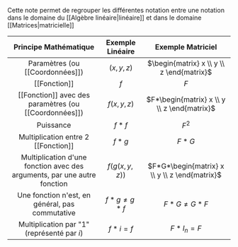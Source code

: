 Cette note permet de regrouper les différentes notation entre une notation dans le domaine du [[Algèbre linéaire|linéaire]] et dans le domaine [[Matrices|matricielle]]

| Principe Mathématique | Exemple Linéaire | Exemple Matriciel |
| :-: | :-: | :-: |
| Paramètres (ou [[Coordonnées]]) | $(x,y,z)$ | $\begin{matrix} x \\ y \\ z \end{matrix}$ |
| [[Fonction]] | $f$ | $F$ |
| [[Fonction]] avec des paramètres (ou [[Coordonnées]]) | $f(x,y,z)$ | $F*\begin{matrix} x \\ y \\ z \end{matrix}$ |
| Puissance | $f * f$ | $F^2$ |
| Multiplication entre 2 [[Fonction]] | $f * g$ | $F*G$ |
| Multiplication d'une fonction avec des arguments, par une autre fonction | $f(g(x,y,z))$ | $F*G*\begin{matrix} x \\ y \\ z \end{matrix}$ |
| Une fonction n'est, en général, pas commutative | $f * g \ne g * f$ | $F * G \ne G * F$ |
| Multiplication par "1" (représenté par $i$) | $f * i = f$ | $F * I_n = F$ |


